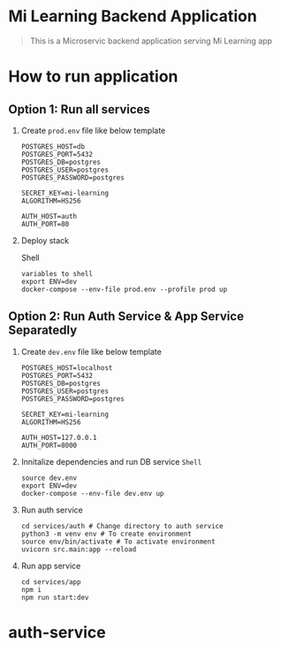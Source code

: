 # Mi Learning Backend Application

> This is a Microservic backend application serving Mi Learning app

# How to run application

## Option 1: Run all services

1. Create `prod.env` file like below template

   ```
   POSTGRES_HOST=db
   POSTGRES_PORT=5432
   POSTGRES_DB=postgres
   POSTGRES_USER=postgres
   POSTGRES_PASSWORD=postgres

   SECRET_KEY=mi-learning
   ALGORITHM=HS256

   AUTH_HOST=auth
   AUTH_PORT=80
   ```

2. Deploy stack

   Shell

   ```
   variables to shell
   export ENV=dev
   docker-compose --env-file prod.env --profile prod up
   ```

## Option 2: Run Auth Service & App Service Separatedly

1. Create `dev.env` file like below template

   ```
   POSTGRES_HOST=localhost
   POSTGRES_PORT=5432
   POSTGRES_DB=postgres
   POSTGRES_USER=postgres
   POSTGRES_PASSWORD=postgres

   SECRET_KEY=mi-learning
   ALGORITHM=HS256

   AUTH_HOST=127.0.0.1
   AUTH_PORT=8000
   ```

2. Innitalize dependencies and run DB service
   `Shell`

   ```
   source dev.env
   export ENV=dev
   docker-compose --env-file dev.env up
   ```

3. Run auth service

   ```
   cd services/auth # Change directory to auth service
   python3 -m venv env # To create environment
   source env/bin/activate # To activate environment
   uvicorn src.main:app --reload
   ```

4. Run app service

   ```
   cd services/app
   npm i
   npm run start:dev
   ```
# auth-service
